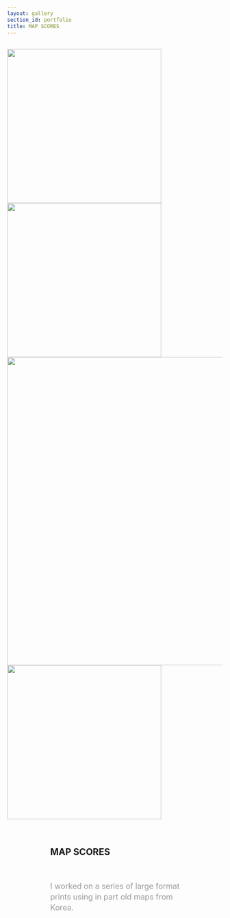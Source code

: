 ```yaml
---
layout: gallery
section_id: portfolio
title: MAP SCORES 
---
```

<br>
<div class="full">
    <div class="row">
         <div class="autoplay">
         <div><img src="../images/assets/Picture50.png" width="360"></div>
        <div><img src="../images/portfolio/map2.jpg" width="360"></div>
        <div><img src="../images/portfolio/map1.jpg" width="720"></div>
        <div><img src="../images/portfolio/map3.jpg" width="360"></div>
        </div>
    </div>
<br>
 <br>
<div class="Text_works" style="margin-left: 20%; margin-right: 20%; line-height:normal;">
<div class="Text_title_works">
<h2>MAP SCORES</h2>
<br>
<p style="line-height:25px; font-size: 18px; padding-top: 1%; color: #999999;;">
I worked on a series of large format prints using in part old maps from Korea.
</p>
</div>
</div>
<br>
<br>

